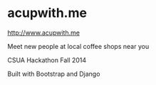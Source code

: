 acupwith.me
===========
http://www.acupwith.me

Meet new people at local coffee shops near you

CSUA Hackathon Fall 2014

Built with Bootstrap and Django
